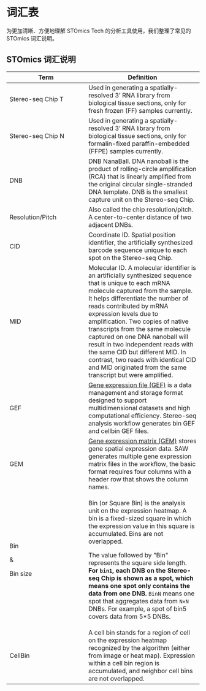 # 词汇表

为更加清晰、方便地理解 STOmics Tech 的分析工具使用，我们整理了常见的 STOmics 词汇说明。

## STOmics 词汇说明

<table><thead><tr><th width="190">Term</th><th>Definition</th></tr></thead><tbody><tr><td>Stereo-seq Chip T</td><td>Used in generating a spatially-resolved 3’ RNA library from biological tissue sections, only for fresh frozen (FF) samples currently.</td></tr><tr><td>Stereo-seq Chip N</td><td>Used in generating a spatially-resolved 3’ RNA library from biological tissue sections, only for formalin-fixed paraffin-embedded (FFPE)  samples currently.</td></tr><tr><td>DNB</td><td>DNB NanaBall. DNA nanoball is the product of rolling-circle amplification (RCA) that is linearly amplified from the original circular single-stranded DNA template. DNB is the smallest capture unit on the Stereo-seq Chip.<br><img src="../img/assets/DNB.png" alt="" data-size="original"><img src="../img/assets/image (1).png" alt="" data-size="original"></td></tr><tr><td>Resolution/Pitch</td><td>Also called the chip resolution/pitch. A center-to-center distance of two adjacent DNBs.<br><img src="../img/assets/Chip_resolution.jpg" alt=""></td></tr><tr><td>CID</td><td>Coordinate ID. Spatial position identifier, the artificially synthesized barcode sequence unique to each spot on the Stereo-seq Chip.</td></tr><tr><td>MID</td><td>Molecular ID. A molecular identifier is an artificially synthesized sequence that is unique to each mRNA molecule captured from the sample. It helps differentiate the number of reads contributed by mRNA expression levels due to amplification. Two copies of native transcripts from the same molecule captured on one DNA nanoball will result in two independent reads with the same CID but different MID. In contrast, two reads with identical CID and MID originated from the same transcript but were amplified.</td></tr><tr><td>GEF</td><td><a href="../analysis/outputs/matrices.md#gene-expression-file-gef">Gene expression file (GEF)</a> is a data management and storage format designed to support multidimensional datasets and high computational efficiency. Stereo-seq analysis workflow generates bin GEF and cellbin GEF files.</td></tr><tr><td>GEM</td><td><a href="../analysis/outputs/matrices.md#gene-expression-matrix-gem">Gene expression matrix (GEM)</a> stores gene spatial expression data. SAW generates multiple gene expression matrix files in the workflow, the basic format requires four columns with a header row that shows the column names.</td></tr><tr><td><p>Bin </p><p>&#x26;</p><p>Bin size</p></td><td><p>Bin (or Square Bin) is the analysis unit on the expression heatmap. A bin is a fixed-sized square in which the expression value in this square is accumulated. Bins are not overlapped.  </p><p>The value followed by "Bin" represents the square side length. <strong>For <code>bin1</code>, each DNB on the Stereo-seq Chip is shown as a spot, which means one spot only contains the data from one DNB.</strong> <code>BinN</code> means one spot that aggregates data from <code>N×N</code> DNBs. For example, a spot of bin5 covers data from 5*5 DNBs.<br><img src="../img/assets/image (41).png" alt=""></p></td></tr><tr><td>CellBin</td><td>A cell bin stands for a region of cell on the expression heatmap recognized by the algorithm (either from image or heat map). Expression within a cell bin region is accumulated, and neighbor cell bins are not overlapped.<br><img src="../img/assets/image (42).png" alt=""><img src="../img/assets/image (43).png" alt=""></td></tr></tbody></table>



